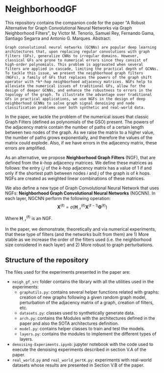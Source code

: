 # NeighborhoodGF

This repository contains the companion code for the paper "A Robust Alternative for Graph Convolutional Neural Networks via Graph Neighborhood Filters", by Victor M. Tenorio, Samuel Rey, Fernando Gama, Santiago Segarra and Antonio G. Marques. Abstract:

    Graph convolutional neural networks (GCNNs) are popular deep learning architectures that, upon replacing regular convolutions with graph filters (GFs), generalize CNNs to irregular domains. However, classical GFs are prone to numerical errors since they consist of high-order polynomials. This problem is aggravated when several filters are applied in cascade, limiting the practical depth of GCNNs. To tackle this issue, we present the neighborhood graph filters (NGFs), a family of GFs that replaces the powers of the graph shift operator with *k*-hop neighborhood adjacency matrices. NGFs help to alleviate the numerical issues of traditional GFs, allow for the design of deeper GCNNs, and enhance the robustness to errors in the topology of the graph. To illustrate the advantage over traditional GFs in practical applications, we use NGFs in the design of deep neighborhood GCNNs to solve graph signal denoising and node classification problems over both synthetic and real-world data.

In the paper, we tackle the problem of the numerical issues that classic Graph Filters (defined as polynomials of the GSO) present. The powers of the adjacency matrix contain the number of paths of a certain length between two nodes of the graph. As we raise the matrix to a higher value, the number of paths grows exponentially, and therefore the values of the matrix could explode. Also, if we have errors in the adjacency matrix, these errors are amplified.

As an alternative, we propose **Neighborhood Graph Filters** (NGF), that are defined from the *k*-hop adjacency matrices. We define these matrices as follows: the entry *i,j* of the *k*-hop adjacency matrix has a value of 1 if and only if the shortest path between nodes *i* and *j* of the graph is of *k* hops. NGFs are created as weighted linear combinations of these matrices.

We also define a new type of Graph Convolutional Neural Network that uses NGFs: **Neighborhood Graph Convolutional Neural Networks** (NGCNN). In each layer, NGCNN perform the following operation:
$$
\mathbf{X}^{(\ell)} = \sigma \big( \mathbf{H}_{\mathcal{N}}^{(\ell)} \mathbf{X}^{(\ell-1)} \mathbf{\Theta}^{(\ell)} \big)
$$

Where $\mathbf{H}_{\mathcal{N}}^{(\ell)}$ is an NGF.

In the paper, we demonstrate, theoretically and via numerical experiments, that these type of filters (and the networks built from them) are 1) More stable as we increase the order of the filters used (i.e. the neighborhood size considered in each layer) and 2) More robust to graph perturbations.

## Structure of the repository

The files used for the experiments presented in the paper are:
* `neigh_gf_src` folder contains the library with all the utilities used in the experiments:
    * `graphutils.py`: contains several helper functions related with graphs: creation of new graphs following a given random graph model, perturbation of the adjacency matrix of a graph, creation of filters, etc.
    * `datasets.py`: classes used to synthetically generate data.
    * `arch.py`: contains the Modules with the architectures defined in the paper and also the SOTA architectures definition.
    * `model.py`: contains helper classes to train and test the models.
    * `layers.py`: contains the modules to implement the different types of layers.
* `denoising-Experiments.ipynb`: jupyter notebook with the code used to execute the denoising experiments described in section V.A of the paper.
* `real_world.py` and `real_world_pertK.py`: experiments with real-world datasets whose results are presented in Section V.B of the paper.
